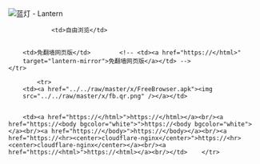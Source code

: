 

<img src="../../raw/master/x/8e0a2b81.c82003be.LanternYellow2.png" alt="蓝灯 - Lantern"/>
<table>
    <tr>
                
                <td>自由浏览</td>
        
        
        <td>免翻墙网页版</td>        <!-- <td><a href="https://</html>"
        target="lantern-mirror">免翻墙网页版</a></td> -->
    </tr>
    
            <tr>
        <td><a href="../../raw/master/x/FreeBrowser.apk"><img
        src="../../raw/master/x/fb.qr.png" /></a></td>

        
        <td><a href="https://</html>">https://</html></a><br/><a href="https://<body bgcolor="white">">https://<body bgcolor="white"></a><br/><a href="https://</body>">https://</body></a><br/><a href="https://<hr><center>cloudflare-nginx</center>">https://<hr><center>cloudflare-nginx</center></a><br/><a href="https://<html>">https://<html></a><br/></td>    </tr>
</table>
